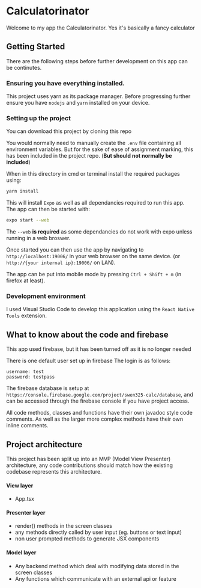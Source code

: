 # Calculatorinator
Welcome to my app the Calculatorinator. Yes it's basically a fancy calculator

## Getting Started
There are the following steps before further development on this app can be continutes.

### Ensuring you have everything installed.
This project uses yarn as its package manager. Before progressing further ensure you have `nodejs` and `yarn` installed on your device.

### Setting up the project
You can download this project by cloning this repo

You would normally need to manually create the `.env` file containing all environment variables. But for the sake of ease of assignment marking, this has been included in the project repo. (**But should not normally be included**)

When in this directory in cmd or terminal install the required packages using:

```bash
yarn install
```

This will install `Expo` as well as all dependancies required to run this app. The app can then be started with:

```bash
expo start --web
```

The `--web` **is required** as some dependancies do not work with expo unless running in a web broswer.

Once started you can then use the app by navigating to `http://localhost:19006/` in your web browser on the same device. (or `http://{your internal ip}:19006/` on LAN).

The app can be put into mobile mode by pressing `Ctrl + Shift + m` (in firefox at least).

### Development environment
I used Visual Studio Code to develop this application using the `React Native Tools` extension.

## What to know about the code and firebase
This app used firebase, but it has been turned off as it is no longer needed

There is one default user set up in firebase The login is as follows:
```
username: test
password: testpass
```

The firebase database is setup at `https://console.firebase.google.com/project/swen325-calc/database`, and can be accessed through the firebase console if you have project access.

All code methods, classes and functions have their own javadoc style code comments. As well as the larger more complex methods have their own inline comments.

## Project architecture
This project has been split up into an MVP (Model View Presenter) architecture, any code contributions should match how the existing codebase represents this architecture.

#### View layer 
- App.tsx

#### Presenter layer 
- render() methods in the screen classes
- any methods directly called by user input (eg. buttons or text input)
- non user prompted methods to generate JSX components

#### Model layer
- Any backend method which deal with modifying data stored in the screen classes
- Any functions which communicate with an external api or feature
